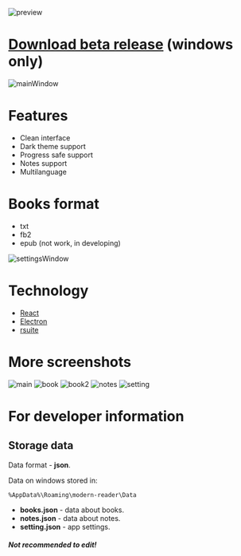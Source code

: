 ![preview](https://i.ibb.co/xgK20gh/preview.png)


# [Download beta release](https://github.com/mrreads/modern-reader/releases) (windows only)
![mainWindow](https://i.ibb.co/LdzhLp0/1.png)

# Features

- Clean interface
- Dark theme support
- Progress safe support
- Notes support
- Multilanguage

# Books format

- txt
- fb2
- epub (not work, in developing)

![settingsWindow](https://i.ibb.co/x28XWQP/5.png)

# Technology

- [React](https://reactjs.org/)
- [Electron](https://www.electronjs.org/)
- [rsuite](https://github.com/rsuite/rsuite)

# More screenshots
![main](https://i.ibb.co/935YLtx/6.png)
![book](https://i.ibb.co/rxFR3vS/2.png)
![book2](https://i.ibb.co/cLStBXd/3.png)
![notes](https://i.ibb.co/WHrgXfs/4.png)
![setting](https://i.ibb.co/XSWH9Jx/7.png)

# For developer information

## Storage data

Data format - **json**.

Data on windows stored in:

```%AppData%\Roaming\modern-reader\Data```

- **books.json** - data about books.
- **notes.json** - data about notes.
- **setting.json** - app settings.

##### Not recommended to edit!
